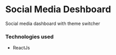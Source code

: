 # Social Media Deshboard
Social media dashboard with theme switcher

### Technologies used
* ReactJs